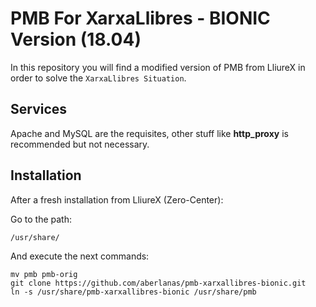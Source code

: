 # PMB For XarxaLlibres - BIONIC Version (18.04)

In this repository you will find a modified version of PMB from LliureX in order
to solve the `XarxaLlibres Situation`.

## Services

Apache and MySQL are the requisites, other stuff like **http_proxy** is recommended but not necessary.

## Installation

After a fresh installation from LliureX (Zero-Center):

Go to the path:

`/usr/share/`

And execute the next commands:

```
mv pmb pmb-orig 
git clone https://github.com/aberlanas/pmb-xarxallibres-bionic.git 
ln -s /usr/share/pmb-xarxallibres-bionic /usr/share/pmb
```



